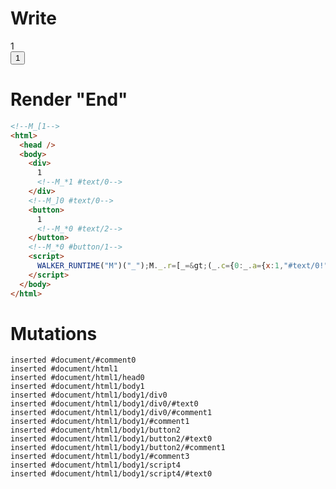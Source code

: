 # Write
  <!--M_[1--><div>1<!--M_*1 #text/0--></div><!--M_]0 #text/0--><button>1<!--M_*0 #text/2--></button><!--M_*0 #button/1--><script>WALKER_RUNTIME("M")("_");M._.r=[_=>(_.c={0:_.a={x:1,"#text/0!":_.b={}},1:_.b},_.b._=_.a,_.a["#text/0("]=_._["packages/translator-tags/src/__tests__/fixtures/define-tag-render-closure/template.marko_1_renderer"](_.a),_.c),1,"packages/translator-tags/src/__tests__/fixtures/define-tag-render-closure/template.marko_1_x/subscriber",0,"packages/translator-tags/src/__tests__/fixtures/define-tag-render-closure/template.marko_0_x",0];M._.w()</script>


# Render "End"
```html
<!--M_[1-->
<html>
  <head />
  <body>
    <div>
      1
      <!--M_*1 #text/0-->
    </div>
    <!--M_]0 #text/0-->
    <button>
      1
      <!--M_*0 #text/2-->
    </button>
    <!--M_*0 #button/1-->
    <script>
      WALKER_RUNTIME("M")("_");M._.r=[_=&gt;(_.c={0:_.a={x:1,"#text/0!":_.b={}},1:_.b},_.b._=_.a,_.a["#text/0("]=_._["packages/translator-tags/src/__tests__/fixtures/define-tag-render-closure/template.marko_1_renderer"](_.a),_.c),1,"packages/translator-tags/src/__tests__/fixtures/define-tag-render-closure/template.marko_1_x/subscriber",0,"packages/translator-tags/src/__tests__/fixtures/define-tag-render-closure/template.marko_0_x",0];M._.w()
    </script>
  </body>
</html>
```

# Mutations
```
inserted #document/#comment0
inserted #document/html1
inserted #document/html1/head0
inserted #document/html1/body1
inserted #document/html1/body1/div0
inserted #document/html1/body1/div0/#text0
inserted #document/html1/body1/div0/#comment1
inserted #document/html1/body1/#comment1
inserted #document/html1/body1/button2
inserted #document/html1/body1/button2/#text0
inserted #document/html1/body1/button2/#comment1
inserted #document/html1/body1/#comment3
inserted #document/html1/body1/script4
inserted #document/html1/body1/script4/#text0
```